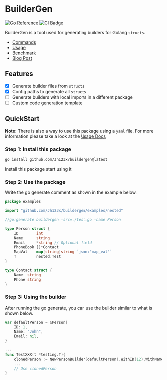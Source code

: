 # BuilderGen

[![Go Reference](https://pkg.go.dev/badge/github.com/Jh123x/buildergen.svg)](https://pkg.go.dev/github.com/Jh123x/buildergen)
![CI Badge](https://github.com/Jh123x/buildergen/actions/workflows/go.yml/badge.svg)

BuilderGen is a tool used for generating builders for Golang `structs`.

- [Commands](./docs/command "Documentation for Commands")
- [Usage](./docs/usage "Documentation for Usage")
- [Benchmark](./docs/benchmarks "Benchmarks from different versions")
- [Blog Post](https://jh123x.com/blog/2024/golang-simple-optimization/ "Blog Post")

## Features
- [x] Generate builder files from `structs`
- [x] Config paths to generate all `structs`
- [ ] Generate builders with local imports in a different package
- [ ] Custom code generation template

## QuickStart

**Note:** There is also a way to use this package using a `yaml` file.
For more information please take a look at the [Usage Docs](./docs/usage "Documentation for Usage")

### Step 1: Install this package

```bash
go install github.com/Jh123x/buildergen@latest
```

Install this package start using it

### Step 2: Use the package

Write the go generate comment as shown in the example below.

```go
package examples

import "github.com/Jh123x/buildergen/examples/nested"

//go:generate buildergen -src=./test.go -name Person

type Person struct {
	ID        int
	Name      string
	Email     *string // Optional field
	PhoneBook []*Contact
	MapVal    map[string]string `json:"map_val"`
	T         nested.Test
}

type Contact struct {
	Name  string
	Phone string
}
```

### Step 3: Using the builder

After running the go generate, you can use the builder similar to what is shown below.

```go
var defaultPerson = &Person{
	ID: 1,
	Name: "John",
	Email: nil,
}

...
func TestXXX(t *testing.T){
	clonedPerson := NewPersonBuilder(defaultPerson).WithID(12).WithName("Johnny").Build() // ID and Name changes
	...
	// Use clonedPerson
}
```
